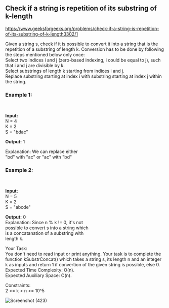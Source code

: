 <h2>Check if a string is repetition of its substring of k-length</h2>

https://www.geeksforgeeks.org/problems/check-if-a-string-is-repetition-of-its-substring-of-k-length3302/1

Given a string s, check if it is possible to convert it into a string that is the repetition of a substring of length k. Conversion has to be done by following the steps mentioned below only once:
 <br>
Select two indices i and j (zero-based indexing, i could be equal to j), such that i and j are divisible by k. <br>
Select substrings of length k starting from indices i and j. <br>
Replace substring starting at index i with substring starting at index j within the string. <br>

<h3>Example 1:</h3> <br>

**Input:** <br>
N = 4 <br>
K = 2 <br>
S = "bdac" <br>

**Output:** 1 <br>

Explanation: We can replace either <br>
"bd" with "ac" or "ac" with "bd" <br>

<h3>Example 2:</h3> <br>

**Input:** <br> 
N = 5 <br>
K = 2 <br>
S = "abcde" <br>

**Output:** 0 <br>
Explanation: Since n % k != 0, it's not  <br>
possible to convert s into a string which <br>
is a concatanation of a substring with  <br>
length k. <br>

Your Task: <br>
You don't need to read input or print anything. Your task is to complete the function kSubstrConcat() which takes a string s, its length n and an integer k as inputs and return 1 if convertion of the given string is possible, else 0.
 <br>
Expected Time Complexity: O(n). <br>
Expected Auxiliary Space: O(n). <br>

Constraints: <br>
2 <= k < n <= 10^5 <br>

![Screenshot (423)](https://github.com/shanvii/DSA-GFG-Coding-questions/assets/81086303/4fcc371b-53b7-49c8-a666-ad728137988c)
